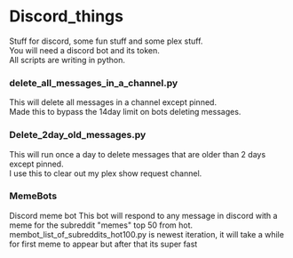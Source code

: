 # Discord_things
Stuff for discord, some fun stuff and some plex stuff.\
You will need a discord bot and its token.\
All scripts are writing in python.

### delete_all_messages_in_a_channel.py
This will delete all messages in a channel except pinned.\
Made this to bypass the 14day limit on bots deleting messages.

### Delete_2day_old_messages.py
This will run once a day to delete messages that are older than 2 days except pinned.\
I use this to clear out my plex show request channel.

### MemeBots
Discord meme bot This bot will respond to any message in discord with a meme for the subreddit "memes" top 50 from hot.
membot_list_of_subreddits_hot100.py is newest iteration, it will take a while for first meme to appear but after that its super fast
